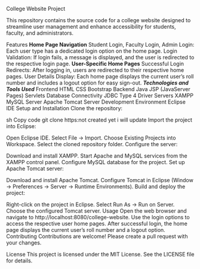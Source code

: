 College Website Project

This repository contains the source code for a college website designed to streamline user management and enhance accessibility for students, faculty, and administrators.

Features
****Home Page Navigation****
Student Login, Faculty Login, Admin Login: Each user type has a dedicated login option on the home page.
Login Validation: If login fails, a message is displayed, and the user is redirected to the respective login page.
****User-Specific Home Pages****
Successful Login Redirects: After logging in, users are redirected to their respective home pages.
User Details Display: Each home page displays the current user’s roll number and includes a logout option for easy sign-out.
*****Technologies and Tools Used*****
Frontend
HTML
CSS
Bootstrap
Backend
Java
JSP (JavaServer Pages)
Servlets
Database Connectivity
JDBC Type 4 Driver
Servers
XAMPP MySQL Server
Apache Tomcat Server
Development Environment
Eclipse IDE
Setup and Installation
Clone the repository:

sh
Copy code
git clone https:not created yet i will update 
Import the project into Eclipse:

Open Eclipse IDE.
Select File -> Import.
Choose Existing Projects into Workspace.
Select the cloned repository folder.
Configure the server:

Download and install XAMPP.
Start Apache and MySQL services from the XAMPP control panel.
Configure MySQL database for the project.
Set up Apache Tomcat server:

Download and install Apache Tomcat.
Configure Tomcat in Eclipse (Window -> Preferences -> Server -> Runtime Environments).
Build and deploy the project:

Right-click on the project in Eclipse.
Select Run As -> Run on Server.
Choose the configured Tomcat server.
Usage
Open the web browser and navigate to http://localhost:8080/college-website.
Use the login options to access the respective user home pages.
After successful login, the home page displays the current user’s roll number and a logout option.
Contributing
Contributions are welcome! Please create a pull request with your changes.

License
This project is licensed under the MIT License. See the LICENSE file for details.
